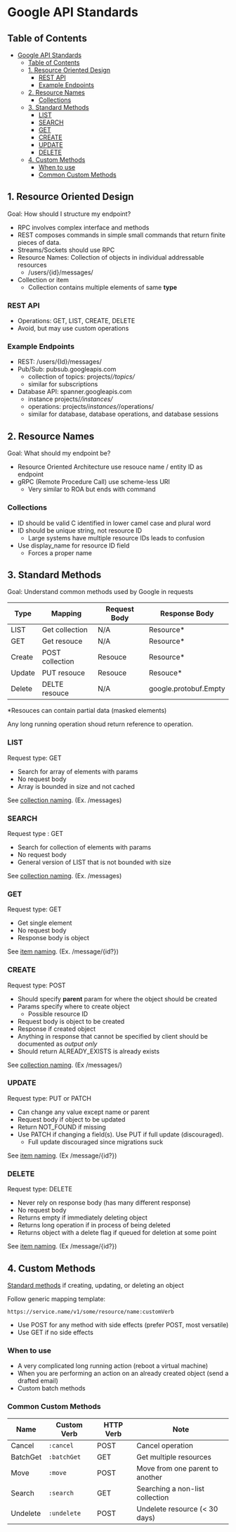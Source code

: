# Google API Standards

## Table of Contents

- [Google API Standards](#google-api-standards)
  - [Table of Contents](#table-of-contents)
  - [1. Resource Oriented Design](#1-resource-oriented-design)
    - [REST API](#rest-api)
    - [Example Endpoints](#example-endpoints)
  - [2. Resource Names](#2-resource-names)
    - [Collections](#collections)
  - [3. Standard Methods](#3-standard-methods)
    - [LIST](#list)
    - [SEARCH](#search)
    - [GET](#get)
    - [CREATE](#create)
    - [UPDATE](#update)
    - [DELETE](#delete)
  - [4. Custom Methods](#4-custom-methods)
    - [When to use](#when-to-use)
    - [Common Custom Methods](#common-custom-methods)

## 1. Resource Oriented Design

Goal: How should I structure my endpoint?

- RPC involves complex interface and methods
- REST composes commands in simple small commands that return finite pieces of data.
- Streams/Sockets should use RPC
- Resource Names: Collection of objects in individual addressable resources
  - /users/{id}/messages/
- Collection or item
  - Collection contains multiple elements of same **type**

### REST API

- Operations: GET, LIST, CREATE, DELETE
- Avoid, but may use custom operations

### Example Endpoints

- REST: /users/{Id}/messages/
- Pub/Sub: pubsub.googleapis.com
  - collection of topics: projects/_/topics/_
  - similar for subscriptions
- Database API: spanner.googleapis.com
  - instance projects/_/instances/_
  - operations: projects/_instances/_/operations/
  - similar for database, database operations, and database sessions

## 2. Resource Names

Goal: What should my endpoint be?

- Resource Oriented Architecture use resouce name / entity ID as endpoint
- gRPC (Remote Procedure Call) use scheme-less URI
  - Very similar to ROA but ends with command

### Collections

- ID should be valid C identified in lower camel case and plural word
- ID should be unique string, not resource ID
  - Large systems have multiple resource IDs leads to confusion
- Use display_name for resource ID field
  - Forces a proper name

## 3. Standard Methods

Goal: Understand common methods used by Google in requests

| Type   | Mapping         | Request Body | Response Body         |
| ------ | --------------- | ------------ | --------------------- |
| LIST   | Get collection  | N/A          | Resource*             |
| GET    | Get resouce     | N/A          | Resource*             |
| Create | POST collection | Resouce      | Resource*             |
| Update | PUT resouce     | Resouce      | Resouce*              |
| Delete | DELTE resouce   | N/A          | google.protobuf.Empty |

*Resouces can contain partial data (masked elements)

Any long running operation shoud return reference to operation.

### LIST

Request type: GET

- Search for array of elements with params
- No request body
- Array is bounded in size and not cached

See [collection naming](#2-resource-names). (Ex. /messages)

### SEARCH

Request type : GET

- Search for collection of elements with params
- No request body
- General version of LIST that is not bounded with size

See [collection naming](#2-resource-names). (Ex. /messages)

### GET

Request type: GET

- Get single element
- No request body
- Response body is object

See [item naming](#2-resource-names). (Ex. /message/{id?})

### CREATE

Request type: POST

- Should specify **parent** param for where the object should be created
- Params specify where to create object
  - Possible resource ID
- Request body is object to be created
- Response if created object
- Anything in response that cannot be specified by client should be documented as *output only*
- Should return ALREADY_EXISTS is already exists

See [collection naming](#2-resource-names). (Ex /messages/)

### UPDATE

Request type: PUT or PATCH

- Can change any value except name or parent
- Request body if object to be updated
- Return NOT_FOUND if missing
- Use PATCH if changing a field(s). Use PUT if full update (discouraged).
  - Full update discouraged since migrations suck

See [item naming](#2-resource-names). (Ex /message/{id?})

### DELETE

Request type: DELETE

- Never rely on response body (has many different response)
- No request body
- Returns empty if immediately deleting object
- Returns long operation if in process of being deleted
- Returns object with a delete flag if queued for deletion at some point

See [item naming](#2-resource-names). (Ex /message/{id?})

## 4. Custom Methods

[Standard methods](#3-standard-methods) if creating, updating, or deleting an object

Follow generic mapping template:
```
https://service.name/v1/some/resource/name:customVerb
```

- Use POST for any method with side effects (prefer POST, most versatile)
- Use GET if no side effects

### When to use

- A very complicated long running action (reboot a virtual machine)
- When you are performing an action on an already created object (send a drafted email)
- Custom batch methods

### Common Custom Methods

| Name     | Custom Verb | HTTP Verb | Note                            |
| -------- | ----------- | --------- | ------------------------------- |
| Cancel   | `:cancel`   | POST      | Cancel operation                |
| BatchGet | `:batchGet` | GET       | Get multiple resources          |
| Move     | `:move`     | POST      | Move from one parent to another |
| Search   | `:search`   | GET       | Searching a non-list collection |
| Undelete | `:undelete` | POST      | Undelete resource (< 30 days)   |